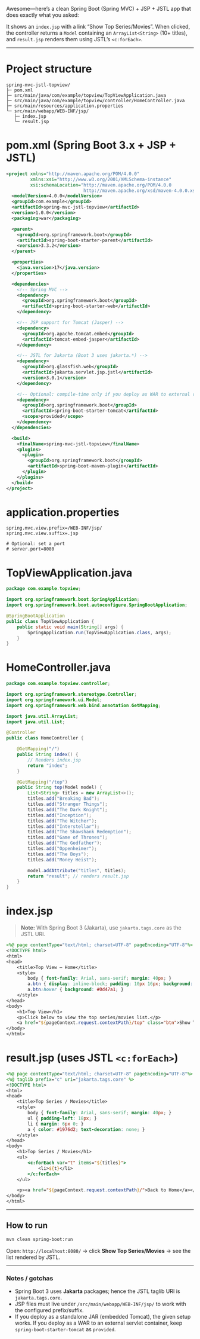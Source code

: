 Awesome—here’s a clean Spring Boot (Spring MVC) + JSP + JSTL app that does exactly what you asked:

It shows an `index.jsp` with a link “Show Top Series/Movies”. When clicked, the controller returns a `Model` containing an `ArrayList<String>` (10+ titles), and `result.jsp` renders them using JSTL’s `<c:forEach>`.

---

# Project structure

```
spring-mvc-jstl-topview/
├─ pom.xml
├─ src/main/java/com/example/topview/TopViewApplication.java
├─ src/main/java/com/example/topview/controller/HomeController.java
├─ src/main/resources/application.properties
└─ src/main/webapp/WEB-INF/jsp/
   ├─ index.jsp
   └─ result.jsp
```

# pom.xml (Spring Boot 3.x + JSP + JSTL)

```xml
<project xmlns="http://maven.apache.org/POM/4.0.0" 
         xmlns:xsi="http://www.w3.org/2001/XMLSchema-instance"
         xsi:schemaLocation="http://maven.apache.org/POM/4.0.0 
                             http://maven.apache.org/xsd/maven-4.0.0.xsd">
  <modelVersion>4.0.0</modelVersion>
  <groupId>com.example</groupId>
  <artifactId>spring-mvc-jstl-topview</artifactId>
  <version>1.0.0</version>
  <packaging>war</packaging>

  <parent>
    <groupId>org.springframework.boot</groupId>
    <artifactId>spring-boot-starter-parent</artifactId>
    <version>3.3.2</version>
  </parent>

  <properties>
    <java.version>17</java.version>
  </properties>

  <dependencies>
    <!-- Spring MVC -->
    <dependency>
      <groupId>org.springframework.boot</groupId>
      <artifactId>spring-boot-starter-web</artifactId>
    </dependency>

    <!-- JSP support for Tomcat (Jasper) -->
    <dependency>
      <groupId>org.apache.tomcat.embed</groupId>
      <artifactId>tomcat-embed-jasper</artifactId>
    </dependency>

    <!-- JSTL for Jakarta (Boot 3 uses jakarta.*) -->
    <dependency>
      <groupId>org.glassfish.web</groupId>
      <artifactId>jakarta.servlet.jsp.jstl</artifactId>
      <version>3.0.1</version>
    </dependency>

    <!-- Optional: compile-time only if you deploy as WAR to external container -->
    <dependency>
      <groupId>org.springframework.boot</groupId>
      <artifactId>spring-boot-starter-tomcat</artifactId>
      <scope>provided</scope>
    </dependency>
  </dependencies>

  <build>
    <finalName>spring-mvc-jstl-topview</finalName>
    <plugins>
      <plugin>
        <groupId>org.springframework.boot</groupId>
        <artifactId>spring-boot-maven-plugin</artifactId>
      </plugin>
    </plugins>
  </build>
</project>
```

# application.properties

```properties
spring.mvc.view.prefix=/WEB-INF/jsp/
spring.mvc.view.suffix=.jsp

# Optional: set a port
# server.port=8080
```

# TopViewApplication.java

```java
package com.example.topview;

import org.springframework.boot.SpringApplication;
import org.springframework.boot.autoconfigure.SpringBootApplication;

@SpringBootApplication
public class TopViewApplication {
    public static void main(String[] args) {
        SpringApplication.run(TopViewApplication.class, args);
    }
}
```

# HomeController.java

```java
package com.example.topview.controller;

import org.springframework.stereotype.Controller;
import org.springframework.ui.Model;
import org.springframework.web.bind.annotation.GetMapping;

import java.util.ArrayList;
import java.util.List;

@Controller
public class HomeController {

    @GetMapping("/")
    public String index() {
        // Renders index.jsp
        return "index";
    }

    @GetMapping("/top")
    public String top(Model model) {
        List<String> titles = new ArrayList<>();
        titles.add("Breaking Bad");
        titles.add("Stranger Things");
        titles.add("The Dark Knight");
        titles.add("Inception");
        titles.add("The Witcher");
        titles.add("Interstellar");
        titles.add("The Shawshank Redemption");
        titles.add("Game of Thrones");
        titles.add("The Godfather");
        titles.add("Oppenheimer");
        titles.add("The Boys");
        titles.add("Money Heist");

        model.addAttribute("titles", titles);
        return "result"; // renders result.jsp
    }
}
```

# index.jsp

> **Note:** With Spring Boot 3 (Jakarta), use `jakarta.tags.core` as the JSTL URI.

```jsp
<%@ page contentType="text/html; charset=UTF-8" pageEncoding="UTF-8"%>
<!DOCTYPE html>
<html>
<head>
    <title>Top View – Home</title>
    <style>
        body { font-family: Arial, sans-serif; margin: 40px; }
        a.btn { display: inline-block; padding: 10px 16px; background: #1976d2; color: #fff; text-decoration: none; border-radius: 6px; }
        a.btn:hover { background: #0d47a1; }
    </style>
</head>
<body>
    <h1>Top View</h1>
    <p>Click below to view the top series/movies list.</p>
    <a href="${pageContext.request.contextPath}/top" class="btn">Show Top Series/Movies</a>
</body>
</html>
```

# result.jsp (uses JSTL `<c:forEach>`)

```jsp
<%@ page contentType="text/html; charset=UTF-8" pageEncoding="UTF-8"%>
<%@ taglib prefix="c" uri="jakarta.tags.core" %>
<!DOCTYPE html>
<html>
<head>
    <title>Top Series / Movies</title>
    <style>
        body { font-family: Arial, sans-serif; margin: 40px; }
        ul { padding-left: 18px; }
        li { margin: 6px 0; }
        a { color: #1976d2; text-decoration: none; }
    </style>
</head>
<body>
    <h1>Top Series / Movies</h1>
    <ul>
        <c:forEach var="t" items="${titles}">
            <li>${t}</li>
        </c:forEach>
    </ul>

    <p><a href="${pageContext.request.contextPath}/">Back to Home</a></p>
</body>
</html>
```

---

## How to run

```bash
mvn clean spring-boot:run
```

Open: `http://localhost:8080/` → click **Show Top Series/Movies** → see the list rendered by JSTL.

---

### Notes / gotchas

* Spring Boot 3 uses **Jakarta** packages; hence the JSTL taglib URI is `jakarta.tags.core`.
* JSP files must live under `/src/main/webapp/WEB-INF/jsp/` to work with the configured prefix/suffix.
* If you deploy as a standalone JAR (embedded Tomcat), the given setup works. If you deploy as a WAR to an external servlet container, keep `spring-boot-starter-tomcat` as `provided`.



